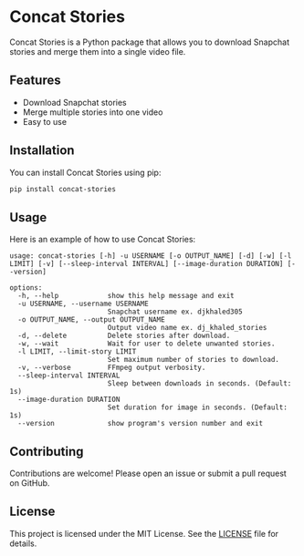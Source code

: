# Concat Stories

Concat Stories is a Python package that allows you to download Snapchat stories and merge them into a single video file.

## Features

- Download Snapchat stories
- Merge multiple stories into one video
- Easy to use

## Installation

You can install Concat Stories using pip:

```bash
pip install concat-stories
```

## Usage

Here is an example of how to use Concat Stories:

```
usage: concat-stories [-h] -u USERNAME [-o OUTPUT_NAME] [-d] [-w] [-l LIMIT] [-v] [--sleep-interval INTERVAL] [--image-duration DURATION] [--version]

options:
  -h, --help            show this help message and exit
  -u USERNAME, --username USERNAME
                        Snapchat username ex. djkhaled305
  -o OUTPUT_NAME, --output OUTPUT_NAME
                        Output video name ex. dj_khaled_stories
  -d, --delete          Delete stories after download.
  -w, --wait            Wait for user to delete unwanted stories.
  -l LIMIT, --limit-story LIMIT
                        Set maximum number of stories to download.
  -v, --verbose         FFmpeg output verbosity.
  --sleep-interval INTERVAL
                        Sleep between downloads in seconds. (Default: 1s)
  --image-duration DURATION
                        Set duration for image in seconds. (Default: 1s)
  --version             show program's version number and exit
```

## Contributing

Contributions are welcome! Please open an issue or submit a pull request on GitHub.

## License

This project is licensed under the MIT License. See the [LICENSE](LICENSE) file for details.
